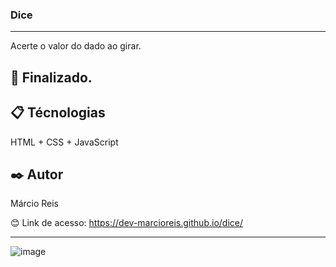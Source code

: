 ### Dice

---

Acerte o valor do dado ao girar.

## 🚀 Finalizado.

## 📋 Técnologias
HTML + CSS + JavaScript

## ✒️ Autor
Márcio Reis

😊 Link de acesso: https://dev-marcioreis.github.io/dice/

---
![image](https://user-images.githubusercontent.com/122680054/212475958-7dc43983-2a71-45f7-9a2d-b2a9b7f15318.png)
